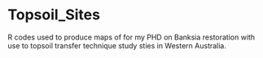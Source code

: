 # Topsoil_Sites
R codes used to produce maps of for my PHD on Banksia restoration with use to topsoil transfer technique study sties in Western Australia.
